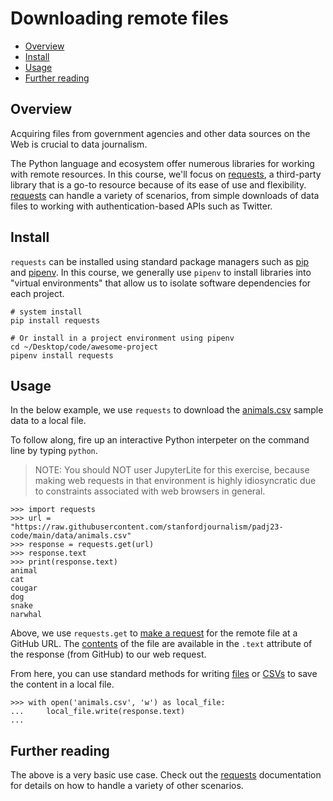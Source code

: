 # Downloading remote files

- [Overview](#overview)
- [Install](#install)
- [Usage](#usage)
- [Further reading](#further-reading)

## Overview

Acquiring files from government agencies and other data sources on the Web is crucial to data journalism.

The Python language and ecosystem offer numerous libraries for working with remote resources. In this course, we'll focus on [requests][], a third-party library that is a go-to resource because of its ease of use and flexibility. [requests][] can handle a variety of scenarios, from simple downloads of data files to working with authentication-based APIs such as Twitter.

[requests]: https://requests.readthedocs.io/en/latest

## Install

`requests` can be installed using standard package managers such as [pip](https://pip.pypa.io/en/stable/) and [pipenv](https://pipenv.readthedocs.io/en/latest/). In this course, we generally use `pipenv` to install libraries into "virtual environments" that allow us to isolate software dependencies for each project.

```
# system install
pip install requests

# Or install in a project environment using pipenv
cd ~/Desktop/code/awesome-project
pipenv install requests
```

## Usage

In the below example, we use `requests` to download the [animals.csv][] sample data to a local file.

[animals.csv]: https://raw.githubusercontent.com/stanfordjournalism/padj23-code/main/data/animals.csv

To follow along, fire up an interactive Python interpeter on the command line by typing `python`.

> NOTE: You should NOT user JupyterLite for this exercise, because
> making web requests in that environment is highly idiosyncratic due to
> constraints associated with web browsers in general.

```
>>> import requests
>>> url = "https://raw.githubusercontent.com/stanfordjournalism/padj23-code/main/data/animals.csv"
>>> response = requests.get(url)
>>> response.text
>>> print(response.text)
animal
cat
cougar
dog
snake
narwhal
```

Above, we use `requests.get` to [make a request](https://requests.readthedocs.io/en/latest/user/quickstart/#make-a-request) for the remote file at a GitHub URL. The [contents](https://requests.readthedocs.io/en/latest/user/quickstart/#response-content) of the file are available in the `.text` attribute of the response (from GitHub) to our web request.

From here, you can use standard methods for writing [files](https://stanfordjournalism.github.io/data-journalism-notebooks/lab?path=python_file_io.ipynb) or [CSVs](https://stanfordjournalism.github.io/data-journalism-notebooks/lab?path=python_csv.ipynb) to save the content in a local file.

```
>>> with open('animals.csv', 'w') as local_file:
...     local_file.write(response.text)
...
```

## Further reading

The above is a very basic use case. Check out the [requests][] documentation for details on how to handle a variety of other scenarios.
